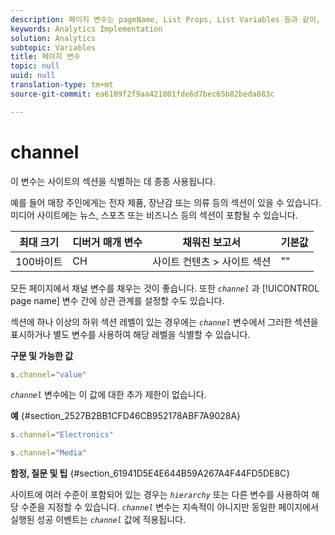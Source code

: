 ```yaml
---
description: 페이지 변수는 pageName, List Props, List Variables 등과 같이, 보고서를 직접 채웁니다.
keywords: Analytics Implementation
solution: Analytics
subtopic: Variables
title: 페이지 변수
topic: null
uuid: null
translation-type: tm+mt
source-git-commit: ea6109f2f9aa421001fde6d7bec65b82beda883c

---
```



# channel

이 변수는 사이트의 섹션을 식별하는 데 종종 사용됩니다.

<!-- 

channel.xml

 -->

예를 들어 매장 주인에게는 전자 제품, 장난감 또는 의류 등의 섹션이 있을 수 있습니다. 미디어 사이트에는 뉴스, 스포츠 또는 비즈니스 등의 섹션이 포함될 수 있습니다.

| 최대 크기 | 디버거 매개 변수 | 채워진 보고서 | 기본값 |
|---|---|---|---|
| 100바이트 | CH | 사이트 컨텐츠 &gt; 사이트 섹션 | "" |

모든 페이지에서 채널 변수를 채우는 것이 좋습니다. 또한 *`channel`* 과 [!UICONTROL page name] 변수 간에 상관 관계를 설정할 수도 있습니다.

섹션에 하나 이상의 하위 섹션 레벨이 있는 경우에는 *`channel`* 변수에서 그러한 섹션을 표시하거나 별도 변수를 사용하여 해당 레벨을 식별할 수 있습니다.

**구문 및 가능한 값**

```js
s.channel="value"
```

*`channel`* 변수에는 이 값에 대한 추가 제한이 없습니다.

**예** {#section_2527B2BB1CFD46CB952178ABF7A9028A}

```js
s.channel="Electronics"
```

```js
s.channel="Media"
```

**함정, 질문 및 팁** {#section_61941D5E4E644B59A267A4F44FD5DE8C}

사이트에 여러 수준이 포함되어 있는 경우는 *`hierarchy`* 또는 다른 변수를 사용하여 해당 수준을 지정할 수 있습니다. *`channel`* 변수는 지속적이 아니지만 동일한 페이지에서 실행된 성공 이벤트는 *`channel`* 값에 적용됩니다.
